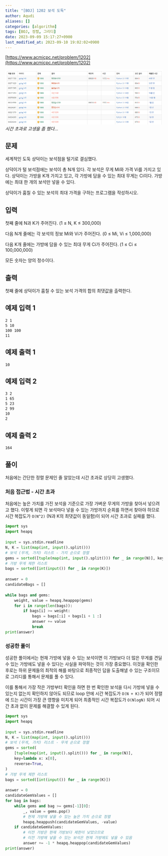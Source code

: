 ```yaml
---
title: "[BOJ] 1202 보석 도둑"
author: Aqudi
aliases: []
categories: [algorithm]
tags: [BOJ, 정렬, 그리디]
date: 2023-09-09 15:17:27+0900
last_modified_at: 2023-09-10 19:02:02+0900
---
```

[https://www.acmicpc.net/problem/1202](https://www.acmicpc.net/problem/1202)

![](assets/img/posts/Pasted%20image%2020230910173407.png)
_시간 초과로 고생을 좀 했다..._

## 문제

세계적인 도둑 상덕이는 보석점을 털기로 결심했다.

상덕이가 털 보석점에는 보석이 총 N개 있다. 각 보석은 무게 Mi와 가격 Vi를 가지고 있다. 상덕이는 가방을 K개 가지고 있고, 각 가방에 담을 수 있는 최대 무게는 Ci이다. 가방에는 최대 한 개의 보석만 넣을 수 있다.

상덕이가 훔칠 수 있는 보석의 최대 가격을 구하는 프로그램을 작성하시오.

## 입력

첫째 줄에 N과 K가 주어진다. (1 ≤ N, K ≤ 300,000)

다음 N개 줄에는 각 보석의 정보 Mi와 Vi가 주어진다. (0 ≤ Mi, Vi ≤ 1,000,000)

다음 K개 줄에는 가방에 담을 수 있는 최대 무게 Ci가 주어진다. (1 ≤ Ci ≤ 100,000,000)

모든 숫자는 양의 정수이다.

## 출력

첫째 줄에 상덕이가 훔칠 수 있는 보석 가격의 합의 최댓값을 출력한다.

## 예제 입력 1 
```
2 1
5 10
100 100
11
```
## 예제 출력 1 
```
10
```
## 예제 입력 2 
```
3 2
1 65
5 23
2 99
10
2
```
## 예제 출력 2 
```
164
```

## 풀이

처음에는 간단한 정렬 문제인 줄 알았는데 시간 초과로 상당히 고생했다.
### 처음 접근법 - 시간 초과

처음에는 높은 가치를 가진 보석을 기준으로 가장 가벼운 무게의 가방을 찾아서 넣으려고 했다. 이렇게 되면 각 보석마다 넣을 수 있는 가방까지 순회를 하면서 찾아야 하므로 시간 복잡도가 `O(N^2)` (N과 K의 최댓값이 동일함)이 되어 시간 초과로 실패를 했다. 

```python
import sys
import heapq

input = sys.stdin.readline
N, K = list(map(int, input().split()))
# 보석 (무게, 가치) 리스트 - 가치 순으로 정렬
gems = sorted([tuple(map(int, input().split())) for _ in range(N)], key=lambda x: x[1])
# 가방 무게 제한 리스트
bags = sorted([int(input()) for _ in range(K)])

answer = 0
candidateBags = []

while bags and gems:
    weight, value = heapq.heappop(gems)
    for i in range(len(bags)):
        if bags[i] >= weight:
            bags = bags[:i] + bags[i + 1 :]
            answer += value
            break
print(answer)
```

### 성공한 풀이

성공한 풀이에서는 현재 가방에 넣을 수 있는 보석이면 이 가방보다 더 많은 무게를 견딜 수 있는 가방에도 넣을 수 있다는 사실을 파악하는 것이 가장 중요했다. 이것을 확인한 후로는 하위 문제들의 최적의 해를 바탕으로 최종적인 답을 도출해낼 수 있는 구조이므로 그리디를 통해서 문제를 풀 수 있다.

이를 통해서 가장 작은 가방부터 확인을 하면 한 번 확인한 보석을 다시 가방에 넣을 수 있는지 없는지 확인하지 않아도 되므로 loop 안에 시간 복잡도가 `O(N + K)`가 되어 정렬에 드는 시간이 가장 큰 영향을 미치게 되어 최종적인 시간 복잡도가 `O(NlogN)` 되어 시간 초과 없이 문제를 해결할 수 있게 된다. 

```python
import sys
import heapq

input = sys.stdin.readline
N, K = list(map(int, input().split()))
# 보석 (무게, 가치) 리스트 - 무게 순으로 정렬
gems = sorted(
    [tuple(map(int, input().split())) for _ in range(N)],
    key=lambda x: x[0],
    reverse=True,
)
# 가방 무게 제한 리스트
bags = sorted([int(input()) for _ in range(K)])

answer = 0
candidateGemValues = []
for bag in bags:
    while gems and bag >= gems[-1][0]:
        _, value = gems.pop()
        # 현재 가방에 넣을 수 있는 높은 가치 순으로 정렬
        heapq.heappush(candidateGemValues, -value)
    if candidateGemValues:
        # 이전 가방은 현재 가방보다 제한이 낮았으므로
        # 이전 가방에 넣을 수 있는 보석은 현재 가방에도 넣을 수 있음
        answer += -1 * heapq.heappop(candidateGemValues)
print(answer)
```